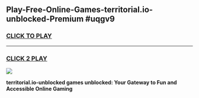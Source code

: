 
## Play-Free-Online-Games-territorial.io-unblocked-Premium #uqgv9
<h3>
<a href="https://premium.freeplayer.one?title=territorial.io-unblocked&ref=8M">CLICK TO PLAY</a></h3>
<hr>

<h3>
<a href="https://premium.freeplayer.one?title=territorial.io-unblocked&ref=8M">CLICK 2 PLAY</a>
  
</h3>

<a href="https://premium.freeplayer.one?title=territorial.io-unblocked&ref=8M"><img src="https://clearcache.store/games.png"></a>


**territorial.io-unblocked games unblocked: Your Gateway to Fun and Accessible Online Gaming**
